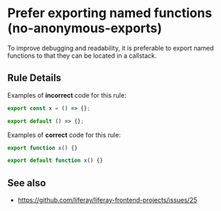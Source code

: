 # Prefer exporting named functions (no-anonymous-exports)

To improve debugging and readability, it is preferable to export named functions to that they can be located in a callstack.

## Rule Details

Examples of **incorrect** code for this rule:

```js
export const x = () => {};

export default () => {};
```

Examples of **correct** code for this rule:

```js
export function x() {}

export default function x() {}
```

## See also

-   https://github.com/liferay/liferay-frontend-projects/issues/25
